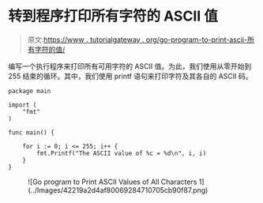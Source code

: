 # 转到程序打印所有字符的 ASCII 值

> 原文:[https://www . tutorialgateway . org/go-program-to-print-ascii-所有字符的值/](https://www.tutorialgateway.org/go-program-to-print-ascii-values-of-all-characters/)

编写一个执行程序来打印所有可用字符的 ASCII 值。为此，我们使用从零开始到 255 结束的循环。其中，我们使用 printf 语句来打印字符及其各自的 ASCII 码。

```
package main

import (
    "fmt"
)

func main() {

    for i := 0; i <= 255; i++ {
        fmt.Printf("The ASCII value of %c = %d\n", i, i)
    }
}
```

<figure class="wp-block-image size-large">![Go program to Print ASCII Values of All Characters 1](../Images/42219a2d4af80069284710705cb90f87.png)</figure>
